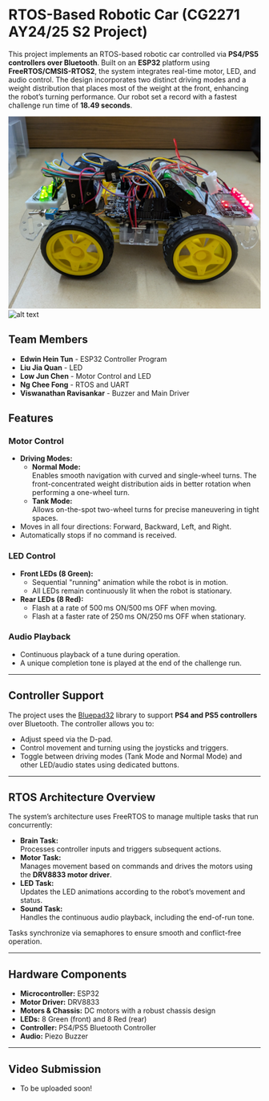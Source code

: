 # RTOS-Based Robotic Car (CG2271 AY24/25 S2 Project)

This project implements an RTOS-based robotic car controlled via **PS4/PS5 controllers over Bluetooth**. Built on an **ESP32** platform using **FreeRTOS/CMSIS-RTOS2**, the system integrates real-time motor, LED, and audio control. The design incorporates two distinct driving modes and a weight distribution that places most of the weight at the front, enhancing the robot’s turning performance. Our robot set a record with a fastest challenge run time of **18.49 seconds**.

![alt text](https://github.com/CG2271-Project/CG2271-Final-Project/blob/main/Images/Left%20View.jpg)
![alt text](https://github.com/CG2271-Project/CG2271-Final-Project/blob/main/Images/Top%20View.jpg)

## Team Members

- **Edwin Hein Tun** - ESP32 Controller Program
- **Liu Jia Quan** - LED
- **Low Jun Chen** - Motor Control and LED
- **Ng Chee Fong** - RTOS and UART
- **Viswanathan Ravisankar** - Buzzer and Main Driver

## Features

### Motor Control
- **Driving Modes:**
  - **Normal Mode:**  
    Enables smooth navigation with curved and single-wheel turns. The front-concentrated weight distribution aids in better rotation when performing a one-wheel turn.
  - **Tank Mode:**  
    Allows on-the-spot two-wheel turns for precise maneuvering in tight spaces.
- Moves in all four directions: Forward, Backward, Left, and Right.
- Automatically stops if no command is received.

### LED Control
- **Front LEDs (8 Green):**
  - Sequential "running" animation while the robot is in motion.
  - All LEDs remain continuously lit when the robot is stationary.
- **Rear LEDs (8 Red):**
  - Flash at a rate of 500 ms ON/500 ms OFF when moving.
  - Flash at a faster rate of 250 ms ON/250 ms OFF when stationary.

### Audio Playback
- Continuous playback of a tune during operation.
- A unique completion tone is played at the end of the challenge run.

---

## Controller Support

The project uses the [Bluepad32](https://github.com/ricardoquesada/bluepad32) library to support **PS4 and PS5 controllers** over Bluetooth. The controller allows you to:
- Adjust speed via the D-pad.
- Control movement and turning using the joysticks and triggers.
- Toggle between driving modes (Tank Mode and Normal Mode) and other LED/audio states using dedicated buttons.

---

## RTOS Architecture Overview

The system’s architecture uses FreeRTOS to manage multiple tasks that run concurrently:
- **Brain Task:**  
  Processes controller inputs and triggers subsequent actions.
- **Motor Task:**  
  Manages movement based on commands and drives the motors using the **DRV8833 motor driver**.
- **LED Task:**  
  Updates the LED animations according to the robot’s movement and status.
- **Sound Task:**  
  Handles the continuous audio playback, including the end-of-run tone.

Tasks synchronize via semaphores to ensure smooth and conflict-free operation.

---

## Hardware Components

- **Microcontroller:** ESP32
- **Motor Driver:** DRV8833
- **Motors & Chassis:** DC motors with a robust chassis design
- **LEDs:** 8 Green (front) and 8 Red (rear)
- **Controller:** PS4/PS5 Bluetooth Controller
- **Audio:** Piezo Buzzer

---

## Video Submission
- To be uploaded soon!
